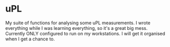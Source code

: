 # uPL
My suite of functions for analysing some uPL measurements. I wrote everything while I was learning everything, so it's a great big mess. Currently ONLY configured to run on my workstations. I will get it organised when I get a chance to.
